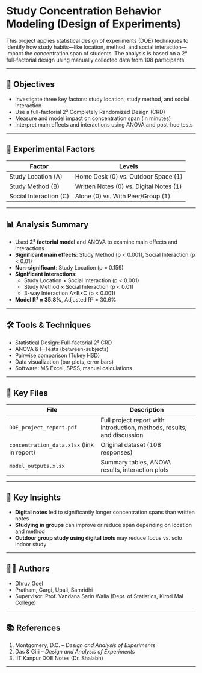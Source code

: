 # Study Concentration Behavior Modeling (Design of Experiments)

This project applies statistical design of experiments (DOE) techniques to identify how study habits—like location, method, and social interaction—impact the concentration span of students. The analysis is based on a 2³ full-factorial design using manually collected data from 108 participants.

---

## 🎯 Objectives

- Investigate three key factors: study location, study method, and social interaction
- Use a full-factorial 2³ Completely Randomized Design (CRD)
- Measure and model impact on concentration span (in minutes)
- Interpret main effects and interactions using ANOVA and post-hoc tests

---

## 🧪 Experimental Factors

| Factor              | Levels                                     |
|---------------------|---------------------------------------------|
| Study Location (A)  | Home Desk (0) vs. Outdoor Space (1)         |
| Study Method (B)    | Written Notes (0) vs. Digital Notes (1)     |
| Social Interaction (C) | Alone (0) vs. With Peer/Group (1)       |

---

## 📊 Analysis Summary

- Used **2³ factorial model** and ANOVA to examine main effects and interactions
- **Significant main effects**: Study Method (p < 0.001), Social Interaction (p < 0.01)
- **Non-significant**: Study Location (p = 0.159)
- **Significant interactions**:
  - Study Location × Social Interaction (p < 0.001)
  - Study Method × Social Interaction (p < 0.01)
  - 3-way Interaction A×B×C (p < 0.001)
- **Model R² = 35.8%**, Adjusted R² = 30.6%

---

## 🛠️ Tools & Techniques

- Statistical Design: Full-factorial 2³ CRD
- ANOVA & F-Tests (between-subjects)
- Pairwise comparison (Tukey HSD)
- Data visualization (bar plots, error bars)
- Software: MS Excel, SPSS, manual calculations

---

## 📎 Key Files

| File | Description |
|------|-------------|
| `DOE_project_report.pdf` | Full project report with introduction, methods, results, and discussion |
| `concentration_data.xlsx` (link in report) | Original dataset (108 responses) |
| `model_outputs.xlsx` | Summary tables, ANOVA results, interaction plots |

---

## 📌 Key Insights

- **Digital notes** led to significantly longer concentration spans than written notes  
- **Studying in groups** can improve or reduce span depending on location and method  
- **Outdoor group study using digital tools** may reduce focus vs. solo indoor study

---

## 👨‍🎓 Authors

- Dhruv Goel  
- Pratham, Gargi, Upali, Samridhi  
- Supervisor: Prof. Vandana Sarin Walia (Dept. of Statistics, Kirori Mal College)

---

## 📚 References

1. Montgomery, D.C. – *Design and Analysis of Experiments*  
2. Das & Giri – *Design and Analysis of Experiments*  
3. IIT Kanpur DOE Notes (Dr. Shalabh)

---


